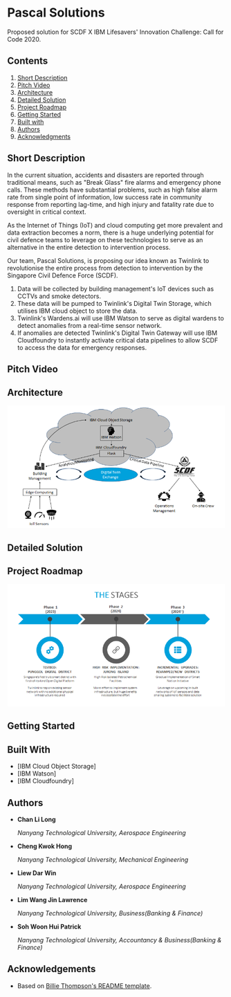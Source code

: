 # Pascal Solutions
Proposed solution for SCDF X IBM Lifesavers' Innovation Challenge: Call for Code 2020.

## Contents

1. [Short Description](#short-description)
1. [Pitch Video](#pitch-video)
1. [Architecture](#architecture)
1. [Detailed Solution](#detailed-solution)
1. [Project Roadmap](#Project-Roadmap)
1. [Getting Started](#getting-started)
1. [Built with](#built-with)
1. [Authors](#authors)
1. [Acknowledgments](#acknowledgments)


## Short Description

In the current situation, accidents and disasters are reported through traditional means, such as "Break Glass" fire alarms and emergency phone calls. These methods have substantial problems, such as high false alarm rate from single point of information, low success rate in community response from reporting lag-time, and high injury and fatality rate due to oversight in critical context.

As the Internet of Things (IoT) and cloud computing get more prevalent and data extraction becomes a norm, there is a huge underlying potential for civil defence teams to leverage on these technologies to serve as an alternative in the entire detection to intervention process.

Our team, Pascal Solutions, is proposing our idea known as Twinlink to revolutionise the entire process from detection to intervention by the Singapore Civil Defence Force (SCDF). 

1. Data will be collected by building management's IoT devices such as CCTVs and smoke detectors.
2. These data will be pumped to Twinlink's Digital Twin Storage, which utilises IBM cloud object to store the data.
3. Twinlink's Wardens.ai will use IBM Watson to serve as digital wardens to detect anomalies from a real-time sensor network.
4. If anomalies are detected Twinlink's Digital Twin Gateway will use IBM Cloudfoundry to instantly activate critical data pipelines to allow SCDF to access the data for emergency responses.

## Pitch Video

## Architecture

<img src="https://github.com/PascalSolutions-Twinlink-SCDFXIBM/README.md/blob/master/Architecture.png" alt="Roadmap" />

## Detailed Solution


## Project Roadmap

<img src="https://github.com/PascalSolutions-Twinlink-SCDFXIBM/README.md/blob/master/Stages.png" alt="Roadmap" />

## Getting Started


## Built With

* [IBM Cloud Object Storage]
* [IBM Watson]
* [IBM Cloudfoundry]


## Authors


- **Chan Li Long**

  *Nanyang Technological University, Aerospace Engineering*


- **Cheng Kwok Hong**

  *Nanyang Technological University, Mechanical Engineering*
  

- **Liew Dar Win**

  *Nanyang Technological University, Aerospace Engineering*


- **Lim Wang Jin Lawrence**

  *Nanyang Technological University, Business(Banking & Finance)*


- **Soh Woon Hui Patrick**

  *Nanyang Technological University, Accountancy & Business(Banking & Finance)*

## Acknowledgements

* Based on [Billie Thompson's README template](https://gist.github.com/PurpleBooth/109311bb0361f32d87a2).
